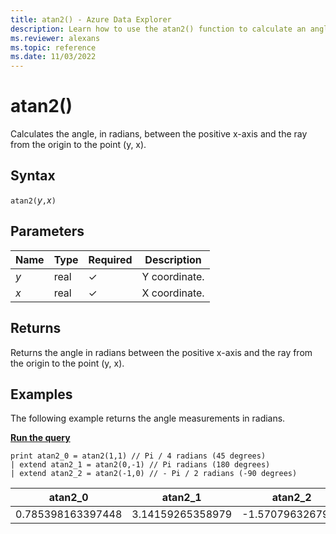 ```yaml
---
title: atan2() - Azure Data Explorer
description: Learn how to use the atan2() function to calculate an angle in radians between axes.
ms.reviewer: alexans
ms.topic: reference
ms.date: 11/03/2022
---
```

# atan2()

Calculates the angle, in radians, between the positive x-axis and the ray from the origin to the point (y, x).

## Syntax

`atan2(`*y*`,`*x*`)`

## Parameters

| Name | Type | Required | Description |
|--|--|--|--|
| *y* | real | &check; | Y coordinate.|
| *x* | real | &check; | X coordinate.|

## Returns

Returns the angle in radians between the positive x-axis and the ray from the origin to the point (y, x).

## Examples

The following example returns the angle measurements in radians.

[**Run the query**](https://dataexplorer.azure.com/?query=H4sIAAAAAAAAAysoyswrUUgsScwzijdQsIWwNAx1DDUV9PUVAjIV9BVMFIoSUzIT84oVNExMFVJS04tSU4s1uWoUUitKUvNSoJoN4ZoNdHThuuE6DS0McGo1gmvVNdQxAGvVhVhthDBA1xJhAAA4Vl3utQAAAA==)

```kusto
print atan2_0 = atan2(1,1) // Pi / 4 radians (45 degrees)
| extend atan2_1 = atan2(0,-1) // Pi radians (180 degrees)
| extend atan2_2 = atan2(-1,0) // - Pi / 2 radians (-90 degrees)
```

|atan2_0|atan2_1|atan2_2|
|---|---|---|
|0.785398163397448|3.14159265358979|-1.5707963267949|
